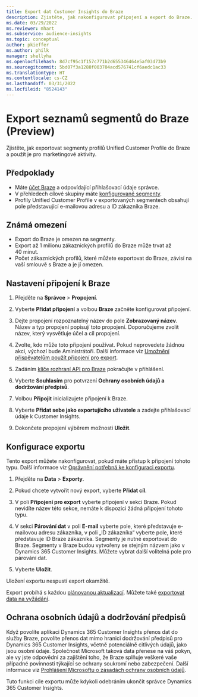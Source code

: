 ```yaml
---
title: Export dat Customer Insights do Braze
description: Zjistěte, jak nakonfigurovat připojení a export do Braze.
ms.date: 03/29/2022
ms.reviewer: mhart
ms.subservice: audience-insights
ms.topic: conceptual
author: pkieffer
ms.author: philk
manager: shellyha
ms.openlocfilehash: 8d7cf95c1f157c771b2d655346464e5af03d73b9
ms.sourcegitcommit: 5bd07f3a1288f003704acd576741cf6aedc1ac33
ms.translationtype: HT
ms.contentlocale: cs-CZ
ms.lasthandoff: 03/31/2022
ms.locfileid: "8524143"
---
```

# <a name="export-segment-lists-to-braze-preview"></a>Export seznamů segmentů do Braze (Preview)

Zjistěte, jak exportovat segmenty profilů Unified Customer Profile do Braze a použít je pro marketingové aktivity.

## <a name="prerequisites"></a>Předpoklady

-   Máte [účet Braze](https://www.braze.com/) a odpovídající přihlašovací údaje správce.
-   V přehledech cílové skupiny máte [konfigurované segmenty](segments.md).
-   Profily Unified Customer Profile v exportovaných segmentech obsahují pole představující e-mailovou adresu a ID zákazníka Braze. 

## <a name="known-limitations"></a>Známá omezení

- Export do Braze je omezen na segmenty.
- Export až 1 milionu zákaznických profilů do Braze může trvat až 40 minut. 
- Počet zákaznických profilů, které můžete exportovat do Braze, závisí na vaší smlouvě s Braze a je jí omezen.

## <a name="set-up-connection-to-braze"></a>Nastavení připojení k Braze

1. Přejděte na **Správce** > **Propojení**.

1. Vyberte **Přidat připojení** a volbou **Braze** začněte konfigurovat připojení.

1. Dejte propojení rozpoznatelný název do pole **Zobrazovaný název**. Název a typ propojení popisují toto propojení. Doporučujeme zvolit název, který vysvětluje účel a cíl propojení.

1. Zvolte, kdo může toto připojení používat. Pokud neprovedete žádnou akci, výchozí bude Aministrátoři. Další informace viz [Umožnění přispěvatelům použít připojení pro export](connections.md#allow-contributors-to-use-a-connection-for-exports).

1. Zadáním [klíče rozhraní API pro Braze](https://www.braze.com/docs/api/basics/) pokračujte v přihlášení. 

1. Vyberte **Souhlasím** pro potvrzení **Ochrany osobních údajů a dodržování předpisů**.

1. Volbou **Připojit** inicializujete připojení k Braze.

1. Vyberte **Přidat sebe jako exportujícího uživatele** a zadejte přihlašovací údaje k Customer Insights.

1. Dokončete propojení výběrem možnosti **Uložit**.

## <a name="configure-an-export"></a>Konfigurace exportu

Tento export můžete nakonfigurovat, pokud máte přístup k připojení tohoto typu. Další informace viz [Oprávnění potřebná ke konfiguraci exportu](export-destinations.md#set-up-a-new-export).

1. Přejděte na **Data** > **Exporty**.

1. Pokud chcete vytvořit nový export, vyberte **Přidat cíl**.

1. V poli **Připojení pro export** vyberte připojení v sekci Braze. Pokud nevidíte název této sekce, nemáte k dispozici žádná připojení tohoto typu.  

3. V sekci **Párování dat** v poli **E-mail** vyberte pole, které představuje e-mailovou adresu zákazníka, v poli „ID zákazníka“ vyberte pole, které představuje ID Braze zákazníka. Segmenty je nutné exportovat do Braze. Segmenty v Braze budou vytvořeny se stejným názvem jako v Dynamics 365 Customer Insights. Můžete vybrat další volitelná pole pro párování dat. 

1. Vyberte **Uložit**.

Uložení exportu nespustí export okamžitě.

Export probíhá s každou [plánovanou aktualizací](system.md#schedule-tab). Můžete také [exportovat data na vyžádání](export-destinations.md#run-exports-on-demand). 


## <a name="data-privacy-and-compliance"></a>Ochrana osobních údajů a dodržování předpisů

Když povolíte aplikaci Dynamics 365 Customer Insights přenos dat do služby Braze, povolíte přenos dat mimo hranici dodržování předpisů pro Dynamics 365 Customer Insights, včetně potenciálně citlivých údajů, jako jsou osobní údaje. Společnost Microsoft taková data přenese na váš pokyn, ale vy jste odpovědní za zajištění toho, že Braze splňuje veškeré vaše případné povinnosti týkající se ochrany soukromí nebo zabezpečení. Další informace viz [Prohlášení Microsoftu o zásadách ochrany osobních údajů](https://go.microsoft.com/fwlink/?linkid=396732).

Tuto funkci cíle exportu může kdykoli odebráním ukončit správce Dynamics 365 Customer Insights.

